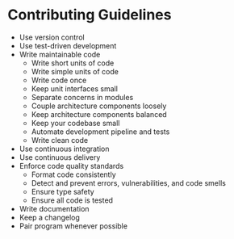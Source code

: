 # Contributing Guidelines

- Use version control
- Use test-driven development
- Write maintainable code
  - Write short units of code
  - Write simple units of code
  - Write code once
  - Keep unit interfaces small
  - Separate concerns in modules
  - Couple architecture components loosely
  - Keep architecture components balanced
  - Keep your codebase small
  - Automate development pipeline and tests
  - Write clean code
- Use continuous integration
- Use continuous delivery
- Enforce code quality standards
  - Format code consistently
  - Detect and prevent errors, vulnerabilities, and code smells
  - Ensure type safety
  - Ensure all code is tested
- Write documentation
- Keep a changelog
- Pair program whenever possible
